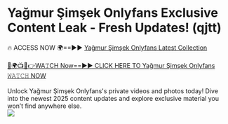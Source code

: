 # Yağmur Şimşek Onlyfans Exclusive Content Leak - Fresh Updates! (qjtt)

🔥 ACCESS NOW 🌍==►► <a href="https://tinyurl.com/kvy9nzfs" rel="nofollow">Yağmur Şimşek Onlyfans Latest Collection</a>
<br><br>
[🔴🌍📺📱👉WA𝚃CH Now==►► CLICK HERE TO Yağmur Şimşek Onlyfans 𝚆𝙰𝚃𝙲𝙷 NOW](https://tinyurl.com/kvy9nzfs)
<br><br>
Unlock Yağmur Şimşek Onlyfans's private videos and photos today! Dive into the newest 2025 content updates and explore exclusive material you won’t find anywhere else.
<br>
<a href="https://tinyurl.com/kvy9nzfs" rel="nofollow" data-target="animated-image.originalLink"><img src="https://camo.githubusercontent.com/8a4f000d20f83aca3bf7ec5f350d767afa0574a8a352519fd8cfa583a6f93a33/68747470733a2f2f692e696d6775722e636f6d2f644a486b345a712e676966" data-canonical-src="https://i.imgur.com/dJHk4Zq.gif" style="max-width: 100%; display: inline-block;" data-target="animated-image.originalImage"></a>
<br>
